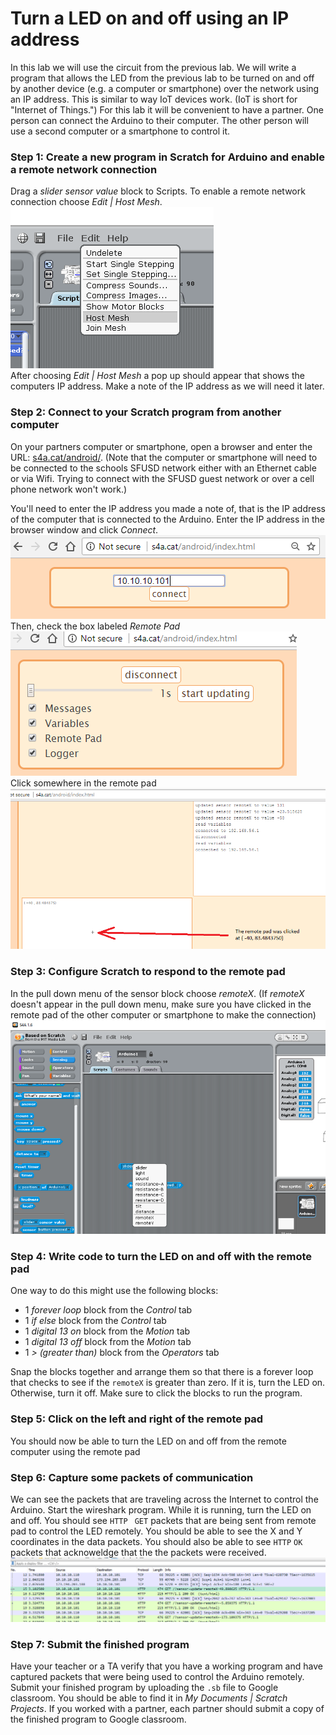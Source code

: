 # Turn a LED on and off using an IP address
In this lab we will use the circuit from the previous lab. We will write a program that allows the LED from the previous lab to be turned on and off by another device (e.g. a computer or smartphone) over the network using an IP address. This is similar to way IoT devices work. (IoT is short for "Internet of Things.") For this lab it will be convenient to have a partner. One person can connect the Arduino to their computer. The other person will use a second computer or a smartphone to control it.
### Step 1: Create a new program in Scratch for Arduino and enable a remote network connection
Drag a *slider sensor value* block to Scripts. To enable a remote network connection choose *Edit | Host Mesh*.   
![](IOT1.png)    
After choosing *Edit | Host Mesh* a pop up should appear that shows the computers IP address. Make a note of the IP address as we will need it later.   
   
### Step 2: Connect to your Scratch program from another computer
On your partners computer or smartphone, open a browser and enter the URL: [s4a.cat/android/](http://s4a.cat/android/index.html). (Note that the computer or smartphone will need to be connected to the schools SFUSD network either with an Ethernet cable or via Wifi. Trying to connect with the SFUSD guest network or over a cell phone network won't work.)   

You'll need to enter the IP address you made a note of, that is the IP address of the computer that is connected to the Arduino. Enter the IP address in the browser window and click *Connect*.   
![](IOT1half.png)   
Then, check the box labeled *Remote Pad*   
![](IOT2.png)   
Click somewhere in the remote pad   
![](IOT3.png)   

### Step 3: Configure Scratch to respond to the remote pad
In the pull down menu of the sensor block choose *remoteX*. (If *remoteX* doesn't appear in the pull down menu, make sure you have clicked in the remote pad of the other computer or smartphone to make the connection)  
![](IOT4.png)   
  

### Step 4: Write code to turn the LED on and off with the remote pad
One way to do this might use the following blocks:
- 1 *forever loop* block from the *Control* tab
- 1 *if else* block from the *Control* tab
- 1 *digital 13 on* block from the *Motion* tab
- 1 *digital 13 off* block from the *Motion* tab
- 1 *> (greater than)* block from the *Operators* tab  

Snap the blocks together and arrange them so that there is a forever loop that checks to see if the `remoteX` is greater than zero. If it is, turn the LED on. Otherwise, turn it off. Make sure to click the blocks to run the program.
 

### Step 5: Click on the left and right of the remote pad
You should now be able to turn the LED on and off from the remote computer using the remote pad 

### Step 6: Capture some packets of communication
We can see the packets that are traveling across the Internet to control the Arduino. Start the wireshark program. While it is running, turn the LED on and off. You should see `HTTP ` `GET` packets that are being sent from remote pad to control the LED remotely. You should be able to see the X and Y coordinates in the data packets. You should also be able to see `HTTP` `OK` packets that acknoweldge that the the packets were received.                  
![](IOT8.png)

### Step 7: Submit the finished program
Have your teacher or a TA verify that you have a working program and have captured packets that were being used to control the Arduino remotely. Submit your finished program by uploading the `.sb` file to Google classroom. You should be able to find it in *My Documents | Scratch Projects*. If you worked with a partner, each partner should submit a copy of the finished program to Google classroom. 
